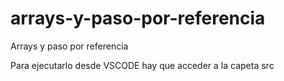 # arrays-y-paso-por-referencia
Arrays y paso por referencia

Para ejecutarlo desde VSCODE hay que acceder a la capeta src
